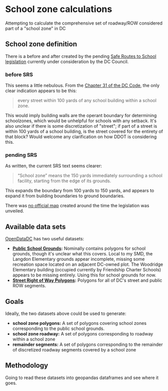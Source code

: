 # School zone calculations
Attempting to calculate the comprehensive set of roadway/ROW considered part of a "school zone" in DC

## School zone definition
There is a before and after created by the pending [Safe Routes to School legislation](https://lims.dccouncil.us/Legislation/B24-0565) currently under consideration by the DC Council.

### before SRS
This seems a little nebulous. From the [Chapter 31 of the DC Code](https://code.dccouncil.us/us/dc/council/code/titles/38/chapters/31/), the only clear indication appears to be this:

> every street within 100 yards of any school building within a school zone.

This would imply building walls are the operant boundary for determining schoolzones, which would be unhelpful for schools with any setback. It's also unclear if there is some discretization of "street"; if part of a street is within 100 yards of a school building, is the street covered for the entirety of that block? Would welcome any clarification on how DDOT is considering this.

### pending SRS
As written, the current SRS text seems clearer:

> “School zone” means the 150 yards immediately surrounding a school facility, starting from the edge of its grounds.

This expands the boundary from 100 yards to 150 yards, and appears to expand it from building boundaries to ground boundaries.

There was [no official map](https://twitter.com/Janeese4DC/status/1471487059273687046) created around the time the legislation was unveiled.

## Available data sets
[OpenDataDC](https://opendata.dc.gov/) has two useful datasets:
- **[Public School Grounds](https://opendata.dc.gov/datasets/DCGIS::public-school-grounds):** Nominally contains polygons for school grounds, though it's unclear what this covers. Local to my SMD, the Langdon Elementary grounds appear incomplete, missing some recreation space located on an adjacent DC-owned plot. The Woodridge Elementary building (occupied currently by Friendship Charter Schools) appears to be missing entirely. Using this for school grounds for now.
- **[Street Right of Way Polygons](https://opendata.dc.gov/datasets/DCGIS::street-right-of-way-polygons/about):** Polygons for all of DC's street and public ROW segments.

## Goals
Ideally, the two datasets above could be used to generate:
- **school zone polygons:** A set of polygons covering school zones corresponding to the public school grounds.
- **school zone roadway:** A set of polygons corresponding to roadway within a school zone
- **remainder segments:** A set of polygons corresponding to the remainder of discretized roadway segments covered by a school zone

## Methodology
Going to read these datasets into geopandas dataframes and see where it goes.